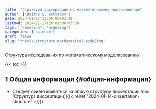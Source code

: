 ```yaml
---
title: "Структура диссертации по математическому моделированию"
author: ["Dmitry S. Kulyabov"]
date: 2024-01-27T19:50:00+03:00
lastmod: 2024-01-27T20:01:00+03:00
tags: ["research", "modeling"]
categories: ["science"]
draft: false
slug: "thesis-structure-mathematical-modeling"
---
```


Структура исследования по математическому моделированию.

<!--more-->

{{< toc >}}


## <span class="section-num">1</span> Общая информация {#общая-информация}

-   Следует ориентироваться на общую структуру диссертации (см. [Структура диссертации]({{< relref "2024-01-14-dissertation-structure" >}})).

